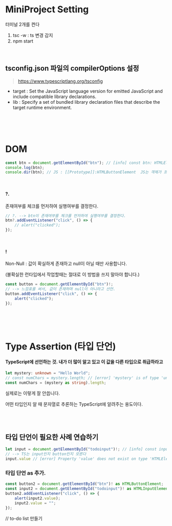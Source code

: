 # MiniProject Setting
터미널 2개를 켠다
 1. tsc -w : ts 변경 감지
 2. npm start

<br>

## tsconfig.json 파일의 compilerOptions 설정

> https://www.typescriptlang.org/tsconfig

 * target : Set the JavaScript language version for emitted JavaScript and include compatible library declarations.
 * lib : Specify a set of bundled library declaration files that describe the target runtime environment.
 
<br><br><br>

# DOM

```ts
const btn = document.getElementById("btn"); // [info] const btn: HTMLElement | null
console.log(btn);
console.dir(btn); // JS : [[Prototype]]:HTMLButtonElement  JS는 객체가 프로토타입 체인에 있다
```

<br>

#### ?. 
존재여부를 체크를 먼저하여 실행여부를 결정한다.
```ts
// ?. --> btn이 존재여부를 체크를 먼저하여 실행여부를 결정한다.
btn?.addEventListener("click", () => {
    // alert("clicked");
});
```

<br>

#### !
Non-Null : 값이 확실하게 존재하고 null이 아닐 때만 사용합니다.

(불확실한 런타입에서 작업할때는 절대로 이 방법을 쓰지 말아야 합니다.)
```ts 
const button = document.getElementById("btn")!;
// --> 느낌표를 써서, 값이 존재하며 null이 아니라고 선언.
button.addEventListener("click", () => {
    alert("clicked");
});
```

<br><br><br>

# Type Assertion (타입 단언)
#### TypeScript에 선언하는 것. 내가 더 많이 알고 있고 이 값을 다른 타입으로 취급하라고

```ts
let mystery: unknown = "Hello World";
// const numChars = mystery.length; // [error] 'mystery' is of type 'unknown'
const numChars = (mystery as string).length;
```
실제로는 이렇게 잘 안씁니다.

어떤 타입인지 알 때 문자열로 추론하는 TypeScript에 알려주는 용도이다.

<br><br>

## 타입 단언이 필요한 사례 연습하기
```ts
let input = document.getElementById("todoinput")!; // [info] const input: HTMLElement
// --> TS는 input인지 button인지 모른다
input.value // [error] Property 'value' does not exist on type 'HTMLElement'.ts(2339)
```

### 타입 단언 as 추가.
```ts
const button2 = document.getElementById("btn")! as HTMLButtonElement;
const input2 = document.getElementById("todoinput")! as HTMLInputElement; 
button2.addEventListener("click", () => {
    alert(input2.value);
    input2.value = "";
});
```








// to-do list 만들기
